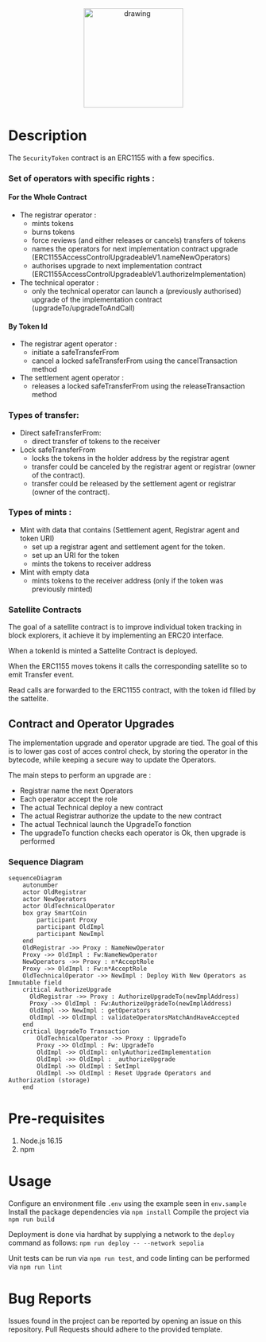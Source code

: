 <div align="center">
  <img src="https://www.cast-framework.com/wp-content/themes/forge-framework/img/logo-cast-w.svg" alt="drawing" width="200"/>
</div>

# Description

The `SecurityToken` contract is an ERC1155 with a few specifics.

### Set of operators with specific rights :

#### For the Whole Contract 
- The registrar operator :
    - mints tokens
    - burns tokens
    - force reviews (and either releases or cancels) transfers of tokens
    - names the operators for next implementation contract upgrade (ERC1155AccessControlUpgradeableV1.nameNewOperators)
    - authorises upgrade to next implementation contract (ERC1155AccessControlUpgradeableV1.authorizeImplementation)
- The technical operator :
    - only the technical operator can launch a (previously authorised) upgrade of the implementation contract (upgradeTo/upgradeToAndCall)

#### By Token Id
- The registrar agent operator :
    - initiate a safeTransferFrom
    - cancel a locked safeTransferFrom using the cancelTransaction method
- The settlement agent operator :
    - releases a locked safeTransferFrom using the releaseTransaction method


### Types of transfer:
- Direct safeTransferFrom:
    - direct transfer of tokens to the receiver
- Lock safeTransferFrom
    - locks the tokens in the holder address by the registrar agent
    - transfer could be canceled by the registrar agent or registrar (owner of the contract).
    - transfer could be released by the settlement agent or registrar (owner of the contract).

### Types of mints :
- Mint with data that contains (Settlement agent, Registrar agent and token URI)
    - set up a registrar agent and settlement agent for the token.
    - set up an URI for the token
    - mints the tokens to receiver address
- Mint with empty data
    - mints tokens to the receiver address (only if the token was previously minted)

### Satellite Contracts

The goal of a satellite contract is to improve individual token tracking in block explorers, it achieve it by implementing an ERC20 interface.

When a tokenId is minted a Sattelite Contract is deployed.

When the ERC1155 moves tokens it calls the corresponding satellite so to emit Transfer event. 

Read calls are forwarded to the ERC1155 contract, with the token id filled by the sattelite.

## Contract and Operator Upgrades

The implementation upgrade and operator upgrade are tied.
The goal of this is to lower gas cost of acces control check, by storing the operator in the bytecode, while keeping a secure way to update the Operators.

The main steps to perform an upgrade are :

- Registrar name the next Operators
- Each operator accept the role
- The actual Technical deploy a new contract
- The actual Registrar authorize the update to the new contract
- The actual Technical launch the UpgradeTo fonction
- The upgradeTo function checks each operator is Ok, then upgrade is performed

### Sequence Diagram

```mermaid
sequenceDiagram
    autonumber
    actor OldRegistrar
    actor NewOperators
    actor OldTechnicalOperator
    box gray SmartCoin
        participant Proxy
        participant OldImpl
        participant NewImpl
    end
    OldRegistrar ->> Proxy : NameNewOperator
    Proxy ->> OldImpl : Fw:NameNewOperator
    NewOperators ->> Proxy : n*AcceptRole
    Proxy ->> OldImpl : Fw:n*AcceptRole
    OldTechnicalOperator ->> NewImpl : Deploy With New Operators as Immutable field
    critical AuthorizeUpgrade
      OldRegistrar ->> Proxy : AuthorizeUpgradeTo(newImplAddress)
      Proxy ->> OldImpl : Fw:AuthorizeUpgradeTo(newImplAddress)
      OldImpl ->> NewImpl : getOperators
      OldImpl ->> OldImpl : validateOperatorsMatchAndHaveAccepted
    end
    critical UpgradeTo Transaction
        OldTechnicalOperator ->> Proxy : UpgradeTo
        Proxy ->> OldImpl : Fw: UpgradeTo
        OldImpl ->> OldImpl: onlyAuthorizedImplementation
        OldImpl ->> OldImpl : _authorizeUpgrade
        OldImpl ->> OldImpl : SetImpl
        OldImpl ->> OldImpl : Reset Upgrade Operators and Authorization (storage)
    end
```

# Pre-requisites

1. Node.js 16.15
2. npm

# Usage

Configure an environment file `.env` using the example seen in `env.sample`
Install the package dependencies via `npm install`
Compile the project via `npm run build`

Deployment is done via hardhat by supplying a network to the `deploy` command as follows: `npm run deploy -- --network sepolia`

Unit tests can be run via `npm run test`, and code linting can be performed via `npm run lint`

# Bug Reports

Issues found in the project can be reported by opening an issue on this repository.
Pull Requests should adhere to the provided template.
